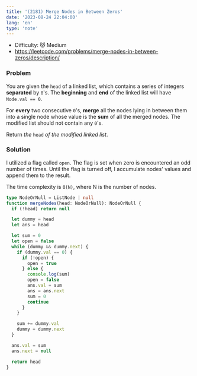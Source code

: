```yaml
---
title: '(2181) Merge Nodes in Between Zeros'
date: '2023-08-24 22:04:00'
lang: 'en'
type: 'note'
---
```


- Difficulty: 😾 Medium
- https://leetcode.com/problems/merge-nodes-in-between-zeros/description/

### Problem

You are given the `head` of a linked list, which contains a series of integers **separated** by `0`'s. The **beginning** and **end** of the linked list will have `Node.val == 0`.

For **every** two consecutive `0`'s, **merge** all the nodes lying in between them into a single node whose value is the **sum** of all the merged nodes. The modified list should not contain any `0`'s.

Return _the_ `head` _of the modified linked list_.

### Solution

I utilized a flag called `open`. The flag is set when zero is encountered an odd number of times. Until the flag is turned off, I accumulate nodes' values and append them to the result.

The time complexity is `O(N)`, where N is the number of nodes.

```ts
type NodeOrNull = ListNode | null
function mergeNodes(head: NodeOrNull): NodeOrNull {
  if (!head) return null

  let dummy = head
  let ans = head

  let sum = 0
  let open = false
  while (dummy && dummy.next) {
    if (dummy.val == 0) {
      if (!open) {
        open = true
      } else {
        console.log(sum)
        open = false
        ans.val = sum
        ans = ans.next
        sum = 0
        continue
      }
    }

    sum += dummy.val
    dummy = dummy.next
  }

  ans.val = sum
  ans.next = null

  return head
}
```
